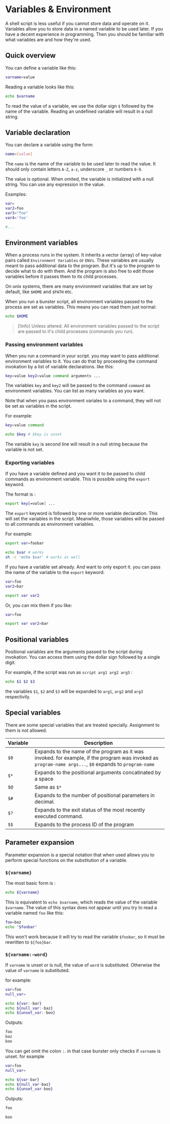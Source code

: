 # Variables & Environment

A shell script is less useful if you cannot store data and operate on it. Variables allow you to store data in a named variable to be used later. If you have
a decent experience in programming. Then you should be familiar with what variables are and how they're used.

## Quick overview

You can define a variable like this:

```sh
varname=value
```

Reading a variable looks like this:

```sh
echo $varname
```

To read the value of a variable, we use the dollar sign `$` followed by the name of the variable. Reading an undefined variable will result in a null string.

## Variable declaration

You can declare a variable using the form:

```sh
name=[value]
```

The `name` is the name of the variable to be used later to read the value. It should only contain letters `A-Z`, `a-z`, underscore `_` or numbers `0-9`.

The value is optional. When omited, the variable is initialized with a null string. You can use any expression in the value.

Examples:

```sh
var=
var2=foo
var3="foo"
var4='foo'

#...
```

## Environment variables

When a process runs in the system. It inherits a vector (array) of key-value pairs called `Environment Variables` or `ENVs`.
These variables are usually meant to pass additional data to the program. But it's up to the program to decide what to do with them.
And the program is also free to edit those variables before it passes them to its child processes.

On unix systems, there are many environment variables that are set by default, like `$HOME` and `$PATH` etc.

When you run a bunster script, all environment variables passed to the process are set as variables. This means you can read them just normal:

```sh
echo $HOME
```

> [!info]
> Unless altered. All environment variables passed to the script are passed to it's child processes (commands you run).

### Passing environment variables

When you run a command in your script. you may want to pass additional environment variables to it. You can do that by proceeding the command invokation by a
list of variable declarations. like this:

```sh
key=value key2=value command arguments ...
```

The variables `key` and `key2` will be passed to the command `command` as environment variables. You can list as many variables as you want.

Note that when you pass environment variales to a command, they will not be set as variables in the script.

For example:

```sh
key=value command

echo $key # $key is unset
```

The variable `key` is second line will result in a null string because the variable is not set.

### Exporting variables

If you have a variable defined and you want it to be passed to child commands as environment variable.
This is possible using the `export` keyword.

The format is :

```sh
export key[=value] ...
```

The `export` keyword is followed by one or more variable declaration. This will set the variables in the script. Meanwhile, those variables will be passed to all commands as environment variables.

For example:

```sh
export var=foobar

echo $var # works
sh -c 'echo $var' # works as well
```

If you have a variable set already. And want to only export it. you can pass the name of the variable to the `export` keyword:

```sh
var=foo
var2=bar

export var var2

```

Or, you can mix them if you like:

```sh
var=foo

export var var2=bar

```

## Positional variables

Positional variables are the arguments passed to the script during invokation. You can access them using the dollar sign followed by a single digit.

For example, if the script was run as `script arg1 arg2 arg3` :

```sh
echo $1 $2 $3
```

the variables `$1`, `$2` and `$3` will be expanded to `arg1`, `arg2` and `arg3` respectivily.

## Special variables

There are some special variables that are treated specially. Assignment to them is not allowed.

| Variable  | Description                                                                                                                                             |
| --------- | ------------------------------------------------------------------------------------------------------------------------------------------------------- |
| `$0`      | Expands to the name of the program as it was invoked. for example, if the program was invoked as `program-name args...`, `$0` expands to `program-name` |
| `$*`      | Expands to the positional arguments concatinated by a space                                                                                             |
| `$@`      | Same as `$*`                                                                                                                                            |
| `$#`      | Expands to the number of positional parameters in decimal.                                                                                              |
| `$?`      | Expands to the exit status of the most recently executed command.                                                                                       |
| `$$`      | Expands to the process ID of the program                                                                                                                |

## Parameter expansion

Parameter expansion is a special notation that when used allows you to perform special functions on the substitution of a variable.

### `${varname}`

The most basic form is :

```sh
echo ${varname}
```

This is equivalent to `echo $varname`, which reads the value of the variable `$varname`. The value of this syntax does not appear until you try to read a variable named `foo` like this:

```sh
foo=baz
echo "$foobar"
```

This won't work because it will try to read the variable `$foobar`, so it must be rewritten to `${foo}bar`.

### `${varname:-word}`

If `varname` is unset or is null, the value of `word` is substituted. Otherwise the value of `varname` is substituted.

for example:

```sh
var=foo
null_var=

echo ${var:-bar}
echo ${null_var:-baz}
echo ${unset_var:-boo}
```

Outputs:

```txt
foo
baz
boo
```

You can get omit the colon `:`. in that case bunster only checks if `varname` is unset. for example

```sh
var=foo
null_var=

echo ${var-bar}
echo ${null_var-baz}
echo ${unset_var-boo}
```

Outputs:

```txt
foo

boo
```
